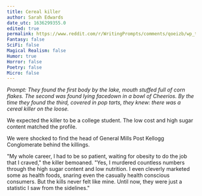```yaml
---
title: Cereal killer
author: Sarah Edwards
date_utc: 1636299355.0
edited: true
permalink: https://www.reddit.com/r/WritingPrompts/comments/qoeizb/wp_they_found_the_first_body_by_the_lake_mouth/
Fantasy: false
SciFi: false
Magical Realism: false
Humor: true
Horror: false
Poetry: false
Micro: false
---
```


_Prompt: They found the first body by the lake, mouth stuffed full of corn flakes. The second was found lying facedown in a bowl of Cheerios. By the time they found the third, covered in pop tarts, they knew: there was a cereal killer on the loose._

We expected the killer to be a college student. The low cost and high sugar content matched the profile.

We were shocked to find the head of General Mills Post Kellogg Conglomerate behind the killings.

"My whole career, I had to be so patient, waiting for obesity to do the job that I craved," the killer bemoaned. "Yes, I murdered countless numbers through the high sugar content and low nutrition. I even cleverly marketed some as health foods, snaring even the casually health conscious consumers. But the kills never felt like mine. Until now, they were just a statistic I saw from the sidelines."
